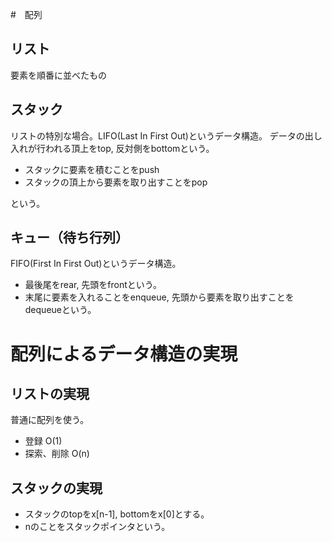 #　配列
## リスト
要素を順番に並べたもの

## スタック
リストの特別な場合。LIFO(Last In First Out)というデータ構造。
データの出し入れが行われる頂上をtop, 反対側をbottomという。
- スタックに要素を積むことをpush
- スタックの頂上から要素を取り出すことをpop

という。

## キュー（待ち行列）
FIFO(First In First Out)というデータ構造。
- 最後尾をrear, 先頭をfrontという。
- 末尾に要素を入れることをenqueue, 先頭から要素を取り出すことをdequeueという。

# 配列によるデータ構造の実現
## リストの実現
普通に配列を使う。
- 登録 O(1)
- 探索、削除 O(n)

## スタックの実現
- スタックのtopをx[n-1], bottomをx[0]とする。
- nのことをスタックポインタという。